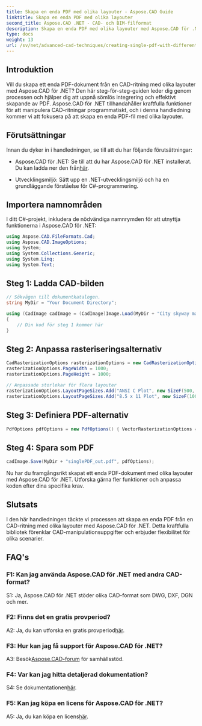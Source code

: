 ```yaml
---
title: Skapa en enda PDF med olika layouter - Aspose.CAD Guide
linktitle: Skapa en enda PDF med olika layouter
second_title: Aspose.CAD .NET - CAD- och BIM-filformat
description: Skapa en enda PDF med olika layouter med Aspose.CAD för .NET. Följ vår steg-för-steg-guide för sömlös integration och effektiv PDF-generering.
type: docs
weight: 13
url: /sv/net/advanced-cad-techniques/creating-single-pdf-with-different-layouts/
---
```

## Introduktion

Vill du skapa ett enda PDF-dokument från en CAD-ritning med olika layouter med Aspose.CAD för .NET? Den här steg-för-steg-guiden leder dig genom processen och hjälper dig att uppnå sömlös integrering och effektivt skapande av PDF. Aspose.CAD för .NET tillhandahåller kraftfulla funktioner för att manipulera CAD-ritningar programmatiskt, och i denna handledning kommer vi att fokusera på att skapa en enda PDF-fil med olika layouter.

## Förutsättningar

Innan du dyker in i handledningen, se till att du har följande förutsättningar:

-  Aspose.CAD för .NET: Se till att du har Aspose.CAD för .NET installerat. Du kan ladda ner den från[här](https://releases.aspose.com/cad/net/).

- Utvecklingsmiljö: Sätt upp en .NET-utvecklingsmiljö och ha en grundläggande förståelse för C#-programmering.

## Importera namnområden

I ditt C#-projekt, inkludera de nödvändiga namnrymden för att utnyttja funktionerna i Aspose.CAD för .NET:

```csharp
using Aspose.CAD.FileFormats.Cad;
using Aspose.CAD.ImageOptions;
using System;
using System.Collections.Generic;
using System.Linq;
using System.Text;
```

## Steg 1: Ladda CAD-bilden

```csharp
// Sökvägen till dokumentkatalogen.
string MyDir = "Your Document Directory";

using (CadImage cadImage = (CadImage)Image.Load(MyDir + "City skyway map.dwg"))
{
    // Din kod för steg 1 kommer här
}
```

## Steg 2: Anpassa rasteriseringsalternativ

```csharp
CadRasterizationOptions rasterizationOptions = new CadRasterizationOptions();
rasterizationOptions.PageWidth = 1000;
rasterizationOptions.PageHeight = 1000;

// Anpassade storlekar för flera layouter
rasterizationOptions.LayoutPageSizes.Add("ANSI C Plot", new SizeF(500, 1000));
rasterizationOptions.LayoutPageSizes.Add("8.5 x 11 Plot", new SizeF(1000, 100));
```

## Steg 3: Definiera PDF-alternativ

```csharp
PdfOptions pdfOptions = new PdfOptions() { VectorRasterizationOptions = rasterizationOptions };
```

## Steg 4: Spara som PDF

```csharp
cadImage.Save(MyDir + "singlePDF_out.pdf", pdfOptions);
```

Nu har du framgångsrikt skapat ett enda PDF-dokument med olika layouter med Aspose.CAD för .NET. Utforska gärna fler funktioner och anpassa koden efter dina specifika krav.

## Slutsats

I den här handledningen täckte vi processen att skapa en enda PDF från en CAD-ritning med olika layouter med Aspose.CAD för .NET. Detta kraftfulla bibliotek förenklar CAD-manipulationsuppgifter och erbjuder flexibilitet för olika scenarier.

## FAQ's

### F1: Kan jag använda Aspose.CAD för .NET med andra CAD-format?

S1: Ja, Aspose.CAD för .NET stöder olika CAD-format som DWG, DXF, DGN och mer.

### F2: Finns det en gratis provperiod?

 A2: Ja, du kan utforska en gratis provperiod[här](https://releases.aspose.com/).

### F3: Hur kan jag få support för Aspose.CAD för .NET?

 A3: Besök[Aspose.CAD-forum](https://forum.aspose.com/c/cad/19) för samhällsstöd.

### F4: Var kan jag hitta detaljerad dokumentation?

 S4: Se dokumentationen[här](https://reference.aspose.com/cad/net/).

### F5: Kan jag köpa en licens för Aspose.CAD för .NET?

 A5: Ja, du kan köpa en licens[här](https://purchase.aspose.com/buy).